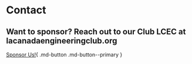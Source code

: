 # Contact

## Want to sponsor? Reach out to our Club LCEC at lacanadaengineeringclub.org
[Sponsor Us!](https://lacanadaengineeringclub.org/sponsors-2022-2023/){ .md-button .md-button--primary }